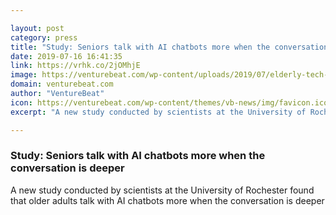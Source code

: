 ```yaml
---

layout: post
category: press
title: "Study: Seniors talk with AI chatbots more when the conversation is deeper"
date: 2019-07-16 16:41:35
link: https://vrhk.co/2jOMhjE
image: https://venturebeat.com/wp-content/uploads/2019/07/elderly-tech-magic.jpg?w=1200&strip=all
domain: venturebeat.com
author: "VentureBeat"
icon: https://venturebeat.com/wp-content/themes/vb-news/img/favicon.ico
excerpt: "A new study conducted by scientists at the University of Rochester found that older adults talk with AI chatbots more when the conversation is deeper"

---
```


### Study: Seniors talk with AI chatbots more when the conversation is deeper

A new study conducted by scientists at the University of Rochester found that older adults talk with AI chatbots more when the conversation is deeper
